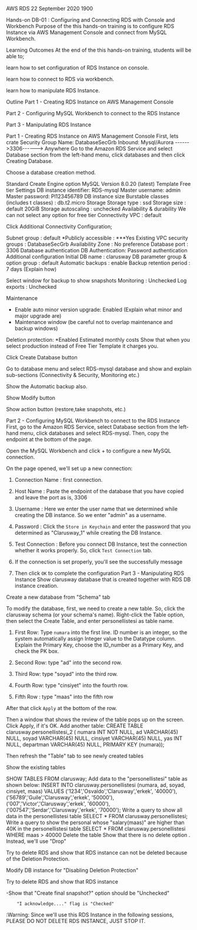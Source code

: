 AWS RDS 22 September 2020 1900

Hands-on DB-01 : Configuring and Connecting RDS with Console and Workbench
Purpose of the this hands-on training is to configure RDS Instance via AWS Management Console and connect from MySQL Workbench.

Learning Outcomes
At the end of the this hands-on training, students will be able to;

learn how to set configuration of RDS Instance on console.

learn how to connect to RDS via workbench.

learn how to manipulate RDS Instance.

Outline
Part 1 - Creating RDS Instance on AWS Management Console

Part 2 - Configuring MySQL Workbench to connect to the RDS Instance

Part 3 - Manipulating RDS Instance

Part 1 - Creating RDS Instance on AWS Management Console
First, lets crate Security Group
Name: DatabaseSecGrb
Inbound: Mysql/Aurora ------>3306------> Anywhere
Go to the Amazon RDS Service and select Database section from the left-hand menu, click databases and then click Creating Database.

Choose a database creation method.

Standard Create
Engine option
MySQL
Version
8.0.20 (latest)
Template
Free tier
Settings
DB instance identifier: RDS-mysql
Master username: admin
Master password: Pl123456789
DB instance size
Burstable classes (includes t classes) : db.t2.micro
Storage
Storage type          : ssd
Storage size          : default 20GiB
Storage autoscaling   : unchecked
Availability & durability
We can not select any option for free tier
Connectivity
VPC                           : default

Click Additional Connectivity Configuration;

Subnet group                  : default
*Publicly accessible          : ***Yes
Existing VPC security groups  : DatabaseSecGrb
Availability Zone             : No preference
Database port                 : 3306
Database authentication
DB Authentication: Password authentication
Additional configuration
Initial DB name                   : clarusway
DB parameter group & option group : default
Automatic backups                 : enable
Backup retention period           : 7 days (Explain how)

Select window for backup to show snapshots
Monitoring  : Unchecked
Log exports : Unchecked

Maintenance
  - Enable auto minor version upgrade: Enabled (Explain what minor and major upgrade are)
  - Maintenance window (be careful not to overlap maintenance and backup windows)

Deletion protection: *Enabled
Estimated monthly costs Show that when you select production instead of Free Tier Template it charges you.

Click Create Database button

Go to database menu and select RDS-mysql database and show and explain sub-sections (Connectivity & Security, Monitoring etc.)

Show the Automatic backup also.

Show Modify button

Show action button (restore,take snapshots, etc.)

Part 2 - Configuring MySQL Workbench to connect to the RDS Instance
First, go to the Amazon RDS Service, select Database section from the left-hand menu, click databases and select RDS-mysql. Then, copy the endpoint at the bottom of the page.

Open the MySQL Workbench and click + to configure a new MySQL connection.

On the page opened, we'll set up a new connection:

1. Connection Name   : first connection.

2. Host Name         : Paste the endpoint of the database that you have copied 
                       and leave the port as is, 3306

3. Username          : Here we enter the user name that we determined while creating the DB instance.
                       So we enter "admin" as a username.

4. Password          : Click the `Store in Keychain` and enter the password 
                       that you determined as "Clarusway_1" while creating the DB Instance.

5. Test Connection   : Before you connect DB Instance, test the connection whether it works properly.
                       So, click `Test Connection` tab.

6. If the connection is set properly, you'll see the successfully message

7. Then click `OK` to complete the configuration
Part 3 - Manipulating RDS Instance
Show clarusway database that is created together with RDS DB instance creation.

Create a new database from "Schema" tab

To modify the database, first, we need to create a new table. So, click the clarusway schema (or your schema's name). Right-click the Table option, then select the Create Table, and enter personellistesi as table name.

1. First Row: Type `numara` into the first line. 
              ID number is an integer, so the system automatically assign Integer value to the Datatype column.
              Explain the Primary Key, choose the ID_number as a Primary Key, and check the PK box.

3. Second Row: type "ad" into the second row.

4. Third Row: type "soyad" into the third row.

5. Fourth Row: type "cinsiyet" into the fourth row.

6. Fifth Row : type "maas" into the fifth row

After that click `Apply` at the bottom of the row.

Then a window that shows the review of the table pops up on the screen. Click Apply, if it's OK.
Add another table:
CREATE TABLE clarusway.personellistesi_2 ( numara INT NOT NULL, ad VARCHAR(45) NULL, soyad VARCHAR(45) NULL, cinsiyet VARCHAR(45) NULL, yas INT NULL, departman VARCHAR(45) NULL, PRIMARY KEY (numara));

Then refresh the "Table" tab to see newly created tables

Show the existing tables

SHOW TABLES FROM clarusway;
Add data to the "personellistesi" table as shown below:
INSERT INTO clarusway.personellistesi
(numara, ad, soyad, cinsiyet, maas)
VALUES
('1234','Osvaldo','Clarusway','erkek', '40000'), ('56789','Guile','Clarusway','erkek', '50000'), ('007','Victor','Clarusway','erkek', '60000'), ('007547','Serdar','Clarusway','erkek', '70000');
Write a query to show all data in the personellistesi table
SELECT * FROM clarusway.personellistesi;
Write a query to show the personal whose "salary(maas)" are higher than 40K in the personellistesi table
 SELECT * FROM clarusway.personellistesi WHERE maas > 40000
Delete the table
Show that there is no delete option . Instead, we'll use "Drop"

Try to delete RDS and show that RDS instance can not be deleted because of the Deletion Protection.

Modify DB instance for "Disabling Deletion Protection"

Try to delete RDS and show that RDS instance

-Show that "Create final snapshot?" option should be "Unchecked"

        "I acknowledge...." flag is "Checked"
:Warning: Since we'll use this RDS Instance in the following sessions, PLEASE DO NOT DELETE RDS INSTANCE, JUST STOP IT.
